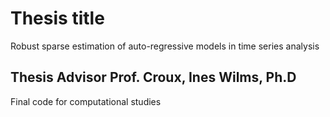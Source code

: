 # Thesis title

Robust sparse estimation of auto-regressive models in time series analysis

## Thesis Advisor Prof. Croux, Ines Wilms, Ph.D

Final code for computational studies
